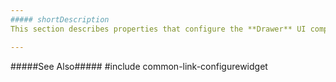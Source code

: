 ```yaml
---
##### shortDescription
This section describes properties that configure the **Drawer** UI component's contents, behavior and appearance.

---
```

#####See Also#####
#include common-link-configurewidget